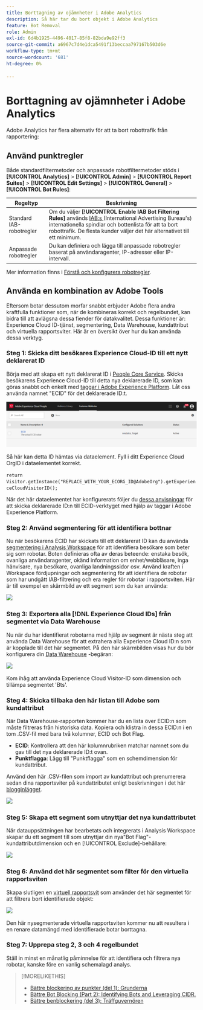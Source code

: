```yaml
---
title: Borttagning av ojämnheter i Adobe Analytics
description: Så här tar du bort objekt i Adobe Analytics
feature: Bot Removal
role: Admin
exl-id: 6d4b1925-4496-4017-85f8-82bda9e92ff3
source-git-commit: a6967c7d4e1dca5491f13beccaa797167b503d6e
workflow-type: tm+mt
source-wordcount: '681'
ht-degree: 0%

---
```


# Borttagning av ojämnheter i Adobe Analytics

Adobe Analytics har flera alternativ för att ta bort robottrafik från rapportering:

## Använd punktregler

Både standardfiltermetoder och anpassade robotfiltermetoder stöds i **[!UICONTROL Analytics]** > **[!UICONTROL Admin]** > **[!UICONTROL Report Suites]** > **[!UICONTROL Edit Settings]** > **[!UICONTROL General]** > **[!UICONTROL Bot Rules]**:

| Regeltyp | Beskrivning |
|--- |--- |
| Standard IAB-robotregler | Om du väljer **[!UICONTROL Enable IAB Bot Filtering Rules]** används [IAB:s ](https://www.iab.com/) (International Advertising Bureau&#39;s) internationella spindlar och bottenlista för att ta bort robottrafik. De flesta kunder väljer det här alternativet till ett minimum. |
| Anpassade robotregler | Du kan definiera och lägga till anpassade robotregler baserat på användaragenter, IP-adresser eller IP-intervall. |

Mer information finns i [Förstå och konfigurera robotregler](/help/admin/tools/manage-rs/edit-settings/general/bot-removal/bot-rules.md).

## Använda en kombination av Adobe Tools

Eftersom botar dessutom morfar snabbt erbjuder Adobe flera andra kraftfulla funktioner som, när de kombineras korrekt och regelbundet, kan bidra till att avlägsna dessa fiender för datakvalitet. Dessa funktioner är: Experience Cloud ID-tjänst, segmentering, Data Warehouse, kundattribut och virtuella rapportsviter. Här är en översikt över hur du kan använda dessa verktyg.

### Steg 1: Skicka ditt besökares Experience Cloud-ID till ett nytt deklarerat ID

Börja med att skapa ett nytt deklarerat ID i [People Core Service](https://experienceleague.adobe.com/docs/core-services/interface/audiences/audience-library.html). Skicka besökarens Experience Cloud-ID till detta nya deklarerade ID, som kan göras snabbt och enkelt med [taggar i Adobe Experience Platform](https://experienceleague.adobe.com/docs/experience-platform/tags/extensions/adobe/id-service/overview.html). Låt oss använda namnet &quot;ECID&quot; för det deklarerade ID:t.

![](/help/admin/tools/manage-rs/edit-settings/general/bot-removal/assets/bot-cust-attr-setup.png)

Så här kan detta ID hämtas via dataelement. Fyll i ditt Experience Cloud OrgID i dataelementet korrekt.

```return Visitor.getInstance("REPLACE_WITH_YOUR_ECORG_ID@AdobeOrg").getExperienceCloudVisitorID();```

När det här dataelementet har konfigurerats följer du [dessa anvisningar](https://experienceleague.adobe.com/docs/experience-platform/tags/extensions/adobe/id-service/overview.html) för att skicka deklarerade ID:n till ECID-verktyget med hjälp av taggar i Adobe Experience Platform.

### Steg 2: Använd segmentering för att identifiera bottnar

Nu när besökarens ECID har skickats till ett deklarerat ID kan du använda [segmentering i Analysis Workspace](/help/analyze/analysis-workspace/components/segments/t-freeform-project-segment.md) för att identifiera besökare som beter sig som robotar. Boten definieras ofta av deras beteende: enstaka besök, ovanliga användaragenter, okänd information om enhet/webbläsare, inga hänvisare, nya besökare, ovanliga landningssidor osv. Använd kraften i Workspace fördjupningar och segmentering för att identifiera de robotar som har undgått IAB-filtrering och era regler för robotar i rapportsviten. Här är till exempel en skärmbild av ett segment som du kan använda:

![](/help/admin/tools/manage-rs/edit-settings/general/bot-removal/assets/bot-filter-seg1.png)

### Steg 3: Exportera alla [!DNL Experience Cloud IDs] från segmentet via Data Warehouse

Nu när du har identifierat robotarna med hjälp av segment är nästa steg att använda Data Warehouse för att extrahera alla Experience Cloud ID:n som är kopplade till det här segmentet. På den här skärmbilden visas hur du bör konfigurera din [Data Warehouse](/help/export/data-warehouse/data-warehouse.md) -begäran:

![](/help/admin/tools/manage-rs/edit-settings/general/bot-removal/assets/bot-dwh-3.png)

Kom ihåg att använda Experience Cloud Visitor-ID som dimension och tillämpa segmentet &#39;Bts&#39;.

### Steg 4: Skicka tillbaka den här listan till Adobe som kundattribut

När Data Warehouse-rapporten kommer har du en lista över ECID:n som måste filtreras från historiska data. Kopiera och klistra in dessa ECID:n i en tom .CSV-fil med bara två kolumner, ECID och Bot Flag.

* **ECID**: Kontrollera att den här kolumnrubriken matchar namnet som du gav till det nya deklarerade ID:t ovan.
* **Punktflagga**: Lägg till &quot;Punktflagga&quot; som en schemdimension för kundattribut.

Använd den här .CSV-filen som import av kundattribut och prenumerera sedan dina rapportsviter på kundattributet enligt beskrivningen i det här [blogginlägget](https://blog.adobe.com/en/publish/2016/10/20/link-digital-behavior-customers).

![](/help/admin/tools/manage-rs/edit-settings/general/bot-removal/assets/bot-csv-4.png)

### Steg 5: Skapa ett segment som utnyttjar det nya kundattributet

När datauppsättningen har bearbetats och integrerats i Analysis Workspace skapar du ett segment till som utnyttjar din nya&quot;Bot Flag&quot;-kundattributdimension och en [!UICONTROL Exclude]-behållare:

![](/help/admin/tools/manage-rs/edit-settings/general/bot-removal/assets/bot-filter-seg2.png)

### Steg 6: Använd det här segmentet som filter för den virtuella rapportsviten

Skapa slutligen en [virtuell rapportsvit](/help/components/vrs/vrs-about.md) som använder det här segmentet för att filtrera bort identifierade objekt:

![](/help/admin/tools/manage-rs/edit-settings/general/bot-removal/assets/bot-vrs.png)

Den här nysegmenterade virtuella rapportsviten kommer nu att resultera i en renare datamängd med identifierade botar borttagna.

### Steg 7: Upprepa steg 2, 3 och 4 regelbundet

Ställ in minst en månatlig påminnelse för att identifiera och filtrera nya robotar, kanske före en vanlig schemalagd analys.

>[!MORELIKETHIS]
>
>* [Bättre blockering av punkter (del 1): Grunderna ](https://experienceleaguecommunities.adobe.com/t5/adobe-analytics-blogs/better-bot-blocking-part-1-the-basics/ba-p/715839)
>* [Bättre Bot Blocking (Part 2): Identifying Bots and Leveraging CIDR.](https://experienceleaguecommunities.adobe.com/t5/adobe-analytics-blogs/better-bot-blocking-part-2-identifying-bots-and-leveraging-cidr/ba-p/722132)
>* [Bättre benblockering (del 3): Träffguvernören](https://experienceleaguecommunities.adobe.com/t5/adobe-analytics-blogs/better-bot-blocking-part-3-the-hit-governor/ba-p/727051)

